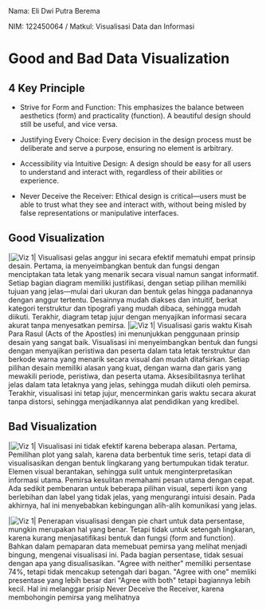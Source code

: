 <tr>
    <td>Nama: Eli Dwi Putra Berema</td>
</tr>

NIM: 122450064 / Matkul: Visualisasi Data dan Informasi

# Good and Bad Data Visualization

## 4 Key Principle

* Strive for Form and Function: This emphasizes the balance between aesthetics (form) and practicality (function). A beautiful design should still be useful, and vice versa. 

* Justifying Every Choice: Every decision in the design process must be deliberate and serve a purpose, ensuring no element is arbitrary.

* Accessibility via Intuitive Design: A design should be easy for all users to understand and interact with, regardless of their abilities or experience.

* Never Deceive the Receiver: Ethical design is critical—users must be able to trust what they see and interact with, without being misled by false representations or manipulative interfaces.

## Good Visualization
|![Viz 1](https://live.staticflickr.com/4147/5083416128_e5e1b3807f_k.jpg)|
    Visualisasi gelas anggur ini secara efektif mematuhi empat prinsip desain. Pertama, ia menyeimbangkan bentuk dan fungsi dengan menciptakan tata letak yang menarik secara visual namun sangat informatif. Setiap bagian diagram memiliki justifikasi, dengan setiap pilihan memiliki tujuan yang jelas—mulai dari ukuran dan bentuk gelas hingga padanannya dengan anggur tertentu. Desainnya mudah diakses dan intuitif, berkat kategori terstruktur dan tipografi yang mudah dibaca, sehingga mudah diikuti. Terakhir, diagram tetap jujur ​​dengan menyajikan informasi secara akurat tanpa menyesatkan pemirsa.
|![Viz 1](https://viz.bible/static/474e886b5aa8e1e0293e8dbac84e1f86/7b348/Periods-Acts.webp)|
   Visualisasi garis waktu Kisah Para Rasul (Acts of the Apostles) ini menunjukkan penggunaan prinsip desain yang sangat baik. Visualisasi ini menyeimbangkan bentuk dan fungsi dengan menyajikan peristiwa dan peserta dalam tata letak terstruktur dan berkode warna yang menarik secara visual dan mudah ditafsirkan. Setiap pilihan desain memiliki alasan yang kuat, dengan warna dan garis yang mewakili periode, peristiwa, dan peserta utama. Aksesibilitasnya terlihat jelas dalam tata letaknya yang jelas, sehingga mudah diikuti oleh pemirsa. Terakhir, visualisasi ini tetap jujur, mencerminkan garis waktu secara akurat tanpa distorsi, sehingga menjadikannya alat pendidikan yang kredibel.
## Bad Visualization
|![Viz 1](https://64.media.tumblr.com/1c3b9ca6847eb5dfe535125e172400e3/tumblr_qz6iessFp81sgh0voo1_1280.png)|
    Visualisasi ini tidak efektif karena beberapa alasan. Pertama, Pemilihan plot yang salah, karena data berbentuk time seris, tetapi data di visualisasikan dengan bentuk lingkarang yang bertumpukan tidak teratur. Elemen visual berantakan, sehingga sulit untuk menginterpretasikan informasi utama. Pemirsa kesulitan memahami pesan utama dengan cepat. Ada sedikit pembenaran untuk beberapa pilihan visual, seperti ikon yang berlebihan dan label yang tidak jelas, yang mengurangi intuisi desain. Pada akhirnya, hal ini menyebabkan kebingungan alih-alih komunikasi yang jelas.

|![Viz 1](https://64.media.tumblr.com/927978d0bb23858a7589d38e86c2b65d/aed56a672a20247f-1e/s1280x1920/31f900605f048c6c44887a3ead66b5b7ddc2e0df.png)|
    Penerapan visualisasi dengan pie chart untuk data persentase, mungkin merupakan hal yang benar. Tetapi tidak untuk setengah lingkaran, karena kurang menjasatifikasi bentuk dan fungsi (form and function). Bahkan dalam pemaparan data memebuat pemirsa yang melihat menjadi bingung, mengenai visualisasi ini. Pada bagian persentase, tidak sesuai dengan apa yang disualisasikan. "Agree with neither" memiliki persentase 74%, tetapi tidak mencakup setengah dari bagan. "Agree with one" memliki presentase yang lebih besar dari "Agree with both" tetapi bagiannya lebih kecil. Hal ini melanggar prisip Never Deceive the Receiver, karena membohongin pemirsa yang melihatnya
